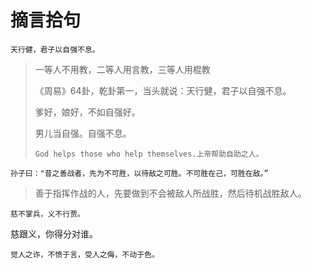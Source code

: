 # 摘言拾句

```
天行健，君子以自强不息。
```

> 一等人不用教，二等人用言教，三等人用棍教
>
> 《周易》64卦，乾卦第一，当头就说：天行健，君子以自强不息。
>
> 爹好，娘好，不如自强好。
>
> 男儿当自强。自强不息。
>
> ``` 
> God helps those who help themselves.上帝帮助自助之人。
> ```
>
> 


```
孙子曰："昔之善战者，先为不可胜，以待敌之可胜。不可胜在己，可胜在敌。”
```

> 善于指挥作战的人，先要做到不会被敌人所战胜，然后待机战胜敌人。

```
慈不掌兵，义不行贾。
```

慈跟义，你得分对谁。

```
觉人之诈，不愤于言，受人之侮，不动于色。
```

